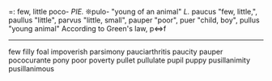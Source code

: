 
=: few, little
poco-
*PIE.* ❊pulo- "young of an animal"
*L.* paucus "few, little,", paullus "little", parvus "little, small", pauper "poor", puer "child, boy", pullus "young animal"
According to Green's law, p<=>f

---
few
filly
foal
impoverish
parsimony
pauciarthritis
paucity
pauper
pococurante
pony
poor
poverty
pullet
pullulate
pupil
puppy
pusillanimity
pusillanimous
